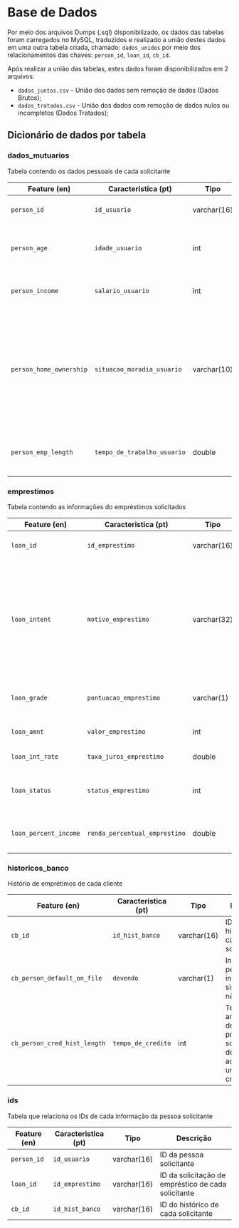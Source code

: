 # Base de Dados
Por meio dos arquivos Dumps (.sql) disponibilizado, os dados das tabelas foram carregados no MySQL, traduzidos e realizado a união destes dados em uma outra tabela criada, chamado: `dados_unidos` por meio dos relacionamentos das chaves: `person_id`, `loan_id`, `cb_id`.

Após realizar a união das tabelas, estes dados foram disponibilizados em 2 arquivos:
- `dados_juntos.csv` - União dos dados sem remoção de dados (Dados Brutos);
- `dados_tratados.csv` - União dos dados com remoção de dados nulos ou incompletos (Dados Tratados); 


## Dicionário de dados por tabela

### dados_mutuarios
Tabela contendo os dados pessoais de cada solicitante

| Feature (en) | Caracteristica (pt) | Tipo | Descrição |
| --- | --- | --- | --- |
|`person_id`| `id_usuario` | varchar(16) | ID da pessoa solicitante|
| `person_age` | `idade_usuario` | int | Idade da pessoa - em anos - que solicita empréstimo |
| `person_income` | `salario_usuario` | int | Salário anual da pessoa solicitante |
| `person_home_ownership` | `situacao_moradia_usuario` | varchar(10) | Situação da propriedade que a pessoa possui: *Alugada* (`Rent`), *Própria* (`Own`), *Hipotecada* (`Mortgage`) e *Outros* (`Other`) |
| `person_emp_length` | `tempo_de_trabalho_usuario` | double | Tempo - em anos - que a pessoa trabalhou |


### emprestimos
Tabela contendo as informações do empréstimos solicitados

| Feature (en) | Caracteristica (pt) | Tipo | Descrição |
| --- | --- | --- | --- |
|`loan_id`| `id_emprestimo` | varchar(16) | ID da solicitação de empréstico de cada solicitante|
| `loan_intent` | `motivo_emprestimo` | varchar(32) | Motivo do empréstimo: *Pessoal* (`Personal`), *Educativo* (`Education`), *Médico* (`Medical`), *Empreendimento* (`Venture`), *Melhoria do lar* (`Homeimprovement`), *Pagamento de débitos* (`Debtconsolidation`) |
| `loan_grade` | `pontuacao_emprestimo` | varchar(1) | Pontuação de empréstimos, por nível variando de `A` a `G` |
| `loan_amnt` | `valor_emprestimo` | int | Valor total do empréstimo solicitado |
| `loan_int_rate` | `taxa_juros_emprestimo` | double |  Taxa de juros do Emprestímo|
| `loan_status` | `status_emprestimo` | int | Status do Empréstimo ( Inadimplentes = 1 / Não-Inadimplentes= 0) |
| `loan_percent_income` | `renda_percentual_emprestimo` | double |  Renda percentual entre o *valor total do empréstimo* e o *salário anual* |


### historicos_banco
Histório de emprétimos de cada cliente

| Feature (en) | Caracteristica (pt) | Tipo | Descrição |
| --- | --- | --- | --- |
|`cb_id`| `id_hist_banco` | varchar(16) | ID do histórico de cada solicitante|
| `cb_person_default_on_file` | `devendo` | varchar(1) |  Indica se a pessoa já foi inadimplente: sim (`Y`,`YES`) e não (`N`,`NO`) |
| `cb_person_cred_hist_length` | `tempo_de_credito` |  int | Tempo - em anos - desde a primeira solicitação de crédito ou aquisição de um cartão de crédito |


### ids
Tabela que relaciona os IDs de cada informação da pessoa solicitante

| Feature (en) | Caracteristica (pt) | Tipo | Descrição |
| --- | --- | --- | --- |
|`person_id`| `id_usuario`|  varchar(16) | ID da pessoa solicitante|
|`loan_id`| `id_emprestimo`|  varchar(16) | ID da solicitação de empréstico de cada solicitante|
|`cb_id`| `id_hist_banco`|  varchar(16) | ID do histórico de cada solicitante|




